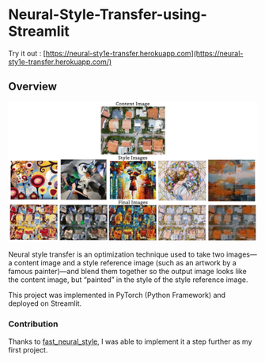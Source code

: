 # Neural-Style-Transfer-using-Streamlit

Try it out : [https://neural-sty1e-transfer.herokuapp.com](https://neural-sty1e-transfer.herokuapp.com/)

## Overview

![](images/neural-style.jpg)



Neural style transfer is an optimization technique used to take two images—a content image
and a style reference image (such as an artwork by a famous painter)—and blend them
together so the output image looks like the content image, but “painted” in the style of the
style reference image. 

This project was implemented in PyTorch (Python Framework) and deployed on Streamlit.

### Contribution

Thanks to [fast_neural_style](https://github.com/pytorch/examples/tree/master/fast_neural_style), I was able to implement it a step further as my first project.
